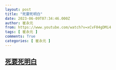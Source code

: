 ```yaml
---
layout: post
title: "死要死明白"
date: 2023-06-09T07:34:46.000Z
author: 崔永元
from: https://www.youtube.com/watch?v=xCvF04gDMi4
tags: [ 崔永元 ]
comments: True
categories: [ 崔永元 ]
---
```

<!--1686296086000-->
[死要死明白](https://www.youtube.com/watch?v=xCvF04gDMi4)
------

<div>

</div>
